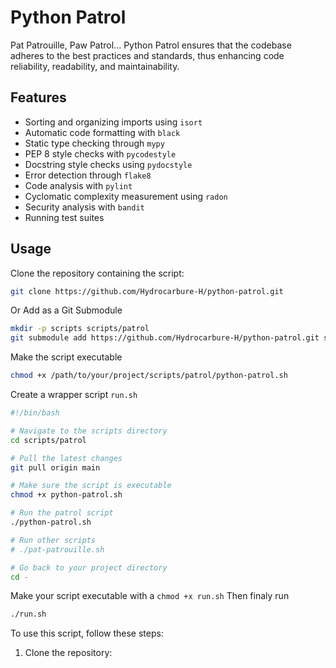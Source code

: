 # Python Patrol
 Pat Patrouille, Paw Patrol... Python Patrol ensures that the codebase adheres to the best practices and standards, thus enhancing code reliability, readability, and maintainability.

## Features

- Sorting and organizing imports using `isort`
- Automatic code formatting with `black`
- Static type checking through `mypy`
- PEP 8 style checks with `pycodestyle`
- Docstring style checks using `pydocstyle`
- Error detection through `flake8`
- Code analysis with `pylint`
- Cyclomatic complexity measurement using `radon`
- Security analysis with `bandit`
- Running test suites

## Usage
Clone the repository containing the script:
```bash
git clone https://github.com/Hydrocarbure-H/python-patrol.git
```
Or Add as a Git Submodule
```bash
mkdir -p scripts scripts/patrol
git submodule add https://github.com/Hydrocarbure-H/python-patrol.git scripts/patrol
```
Make the script executable
```bash
chmod +x /path/to/your/project/scripts/patrol/python-patrol.sh
```
Create a wrapper script `run.sh`
```bash
#!/bin/bash

# Navigate to the scripts directory
cd scripts/patrol

# Pull the latest changes
git pull origin main

# Make sure the script is executable
chmod +x python-patrol.sh

# Run the patrol script
./python-patrol.sh

# Run other scripts
# ./pat-patrouille.sh

# Go back to your project directory
cd -
```
Make your script executable with a `chmod +x run.sh`
Then finaly run
```bash
./run.sh
```

To use this script, follow these steps:

1. Clone the repository:

